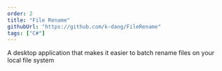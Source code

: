 ```yaml
---
order: 2
title: "File Rename"
githubUrl: "https://github.com/k-dang/FileRename"
tags: ["C#"]
---
```


A desktop application that makes it easier to batch rename files on your local file system
